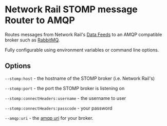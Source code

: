 # Network Rail STOMP message Router to AMQP

Routes messages from Network Rail's [Data Feeds](https://wiki.openraildata.com/index.php/About_the_Network_Rail_feeds) to an AMQP compatible broker such as [RabbitMQ](https://www.rabbitmq.com/).   

Fully configurable using environment variables or command line options.

## Options
`--stomp:host` - the hostname of the STOMP broker (i.e. Network Rail's)

`--stomp:port` - the port the STOMP broker is listening on

`--stomp:connectHeaders:username` - the username to user

`--stomp:connectHeaders:passcode` - your password

`--amqp:uri` - the [amqp uri](https://www.rabbitmq.com/uri-spec.html) for your broker.
